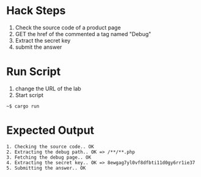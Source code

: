 # Hack Steps

1. Check the source code of a product page
2. GET the href of the commented a tag named "Debug"
3. Extract the secret key 
4. submit the answer

# Run Script

1. change the URL of the lab
2. Start script

```
~$ cargo run
```

# Expected Output

```
1. Checking the source code.. OK
2. Extracting the debug path.. OK => /**/**.php
3. Fetching the debug page.. OK
4. Extracting the secret key.. OK => 8ewgag7yl0vf8dfbti11d0gy6rr1ie37
5. Submitting the answer.. OK
```
